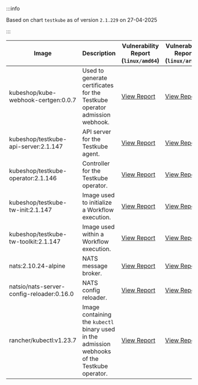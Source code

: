 :::info

Based on chart `testkube` as of version `2.1.229` on 27-04-2025

:::

| Image | Description | Vulnerability Report (`linux/amd64`) | Vulnerability Report (`linux/arm64`) | Docker Image |
|-------|-------------|----------------------------------------|----------------------------------------|--------------|
| kubeshop/kube-webhook-certgen:0.0.7 | Used to generate certificates for the Testkube operator admission webhook. | [View Report](./kube-webhook-certgen-0.0.7_linux_amd64.md) | [View Report](./kube-webhook-certgen-0.0.7_linux_arm64.md) | [View Image](https://hub.docker.com/layers/kubeshop/kube-webhook-certgen/0.0.7/images/sha256-99c5ac7ef7cf17b180a3ae9d11144120ff203017d6bd805dc95ab2648a5a6e7e?context=explore) |
| kubeshop/testkube-api-server:2.1.147 | API server for the Testkube agent. | [View Report](./testkube-api-server-2.1.147_linux_amd64.md) | [View Report](./testkube-api-server-2.1.147_linux_arm64.md) | [View Image](https://hub.docker.com/layers/kubeshop/testkube-api-server/2.1.147/images/sha256-403c4454b03822e72b8b112c4e21f3ed9b1fe76f770264af233749d141092431?context=explore) |
| kubeshop/testkube-operator:2.1.146 | Controller for the Testkube operator. | [View Report](./testkube-operator-2.1.146_linux_amd64.md) | [View Report](./testkube-operator-2.1.146_linux_arm64.md) | [View Image](https://hub.docker.com/layers/kubeshop/testkube-operator/2.1.146/images/sha256-f1f469ec2a2ac4149cea90719bd12afda3c12fb81f916dc8d37e18370d8d7be9?context=explore) |
| kubeshop/testkube-tw-init:2.1.147 | Image used to initialize a Workflow execution. | [View Report](./testkube-tw-init-2.1.147_linux_amd64.md) | [View Report](./testkube-tw-init-2.1.147_linux_arm64.md) | [View Image](https://hub.docker.com/layers/kubeshop/testkube-tw-init/2.1.147/images/sha256-d095729b6faeda7f73d29ce73470ca1aca803347600878b94e627e9e81ee312c?context=explore) |
| kubeshop/testkube-tw-toolkit:2.1.147 | Image used within a Workflow execution. | [View Report](./testkube-tw-toolkit-2.1.147_linux_amd64.md) | [View Report](./testkube-tw-toolkit-2.1.147_linux_arm64.md) | [View Image](https://hub.docker.com/layers/kubeshop/testkube-tw-toolkit/2.1.147/images/sha256-483d429431fbc5958161f58703e0e6a8ae6fa491e5c4e8d44f4c329cb7c9a3c2?context=explore) |
| nats:2.10.24-alpine | NATS message broker. | [View Report](./nats-2.10.24-alpine_linux_amd64.md) | [View Report](./nats-2.10.24-alpine_linux_arm64.md) | [View Image](https://hub.docker.com/layers/library/nats/2.10.24-alpine/images/sha256-d13ec5ce79a02e1be937820dd36db611e25bd0c08cd9947fa9a5d52a56bf91fc?context=explore) |
| natsio/nats-server-config-reloader:0.16.0 | NATS config reloader. | [View Report](./nats-server-config-reloader-0.16.0_linux_amd64.md) | [View Report](./nats-server-config-reloader-0.16.0_linux_arm64.md) | [View Image](https://hub.docker.com/layers/natsio/nats-server-config-reloader/0.16.0/images/sha256-6e1f185d0f39fdf6032872bd20f1ce134d4e18c923d55f7cf93d40afcf6a8ffe?context=explore) |
| rancher/kubectl:v1.23.7 | Image containing the `kubectl` binary used in the admission webhooks of the Testkube operator. | [View Report](./kubectl-v1.23.7_linux_amd64.md) | [View Report](./kubectl-v1.23.7_linux_arm64.md) | [View Image](https://hub.docker.com/layers/rancher/kubectl/v1.23.7/images/sha256-139cffe27d95d9b3cdeb782a7456cf5eb6a2d18b7a90b85a2c0bde4ff295bae8?context=explore) |
